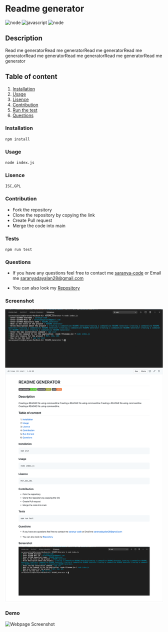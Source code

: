 # Readme generator

![node](https://badge.fury.io/js/node.svg)
![javascript](https://img.shields.io/badge/Javascript-100%25-yellowgreen)
![node](https://img.shields.io/badge/npm-100%25-orange)
## Description

Read me generatorRead me generatorRead me generatorRead me generatorRead me generatorRead me generatorRead me generatorRead me generator 

## Table of content

1. [Installation](#installation) 
2. [Usage](#usage) 
3. [Lisence](#lisence) 
4. [Contribution](#contribution) 
5. [Run the test](#test) 
6. [Questions](#Questions) 

### Installation 
    npm install 

### Usage 

    node index.js 

### Lisence 

    ISC,GPL 

### Contribution 
 
* Fork the repository
* Clone the repository by copying the link
* Create Pull request
* Merge the code into main 

### Tests 

    npm run test
 
### Questions 
      
* If you have any questions feel free to contact me [saranya-code](https://github.com/saranya-code) or Email me saranyadayalan28@gmail.com 
 
* You can also look my [Repository](https://github.com/saranya-code/README_Generator) 

### Screenshot 

![Webpage Screenshot ](./screenshot/readme_questions.png?raw=true)
![Webpage Screenshot ](./screenshot/readme.png?raw=true)

### Demo

![Webpage Screenshot ](./screenshot/readmegenerator.gif?raw=true)